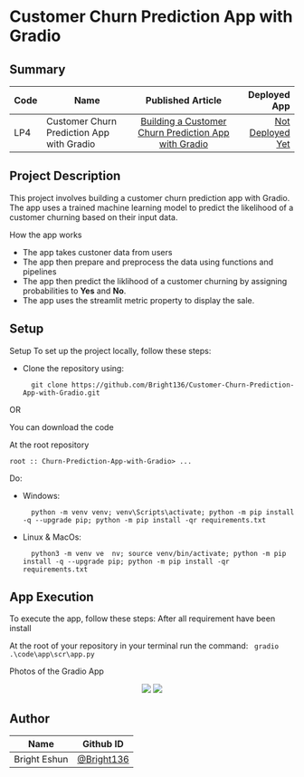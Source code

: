                                                                                                                                                                                                         
# Customer Churn Prediction App with Gradio

## Summary
| Code      | Name        | Published Article |  Deployed App |
|-----------|-------------|:-------------:|------:|
| LP4 | Customer Churn Prediction App with Gradio |  [Building a Customer Churn Prediction App with Gradio](https://brighteshun.medium.com/building-a-customer-churn-prediction-app-with-gradio-3b9384f8efcc) | [Not Deployed Yet](/) |

## Project Description
This project involves building a customer churn prediction app with Gradio. The app uses a trained machine learning model to predict the likelihood of a customer churning based on their input data.

How the app works
- The app takes custoner data from users
- The app then prepare and preprocess the data using functions and pipelines
- The app then predict the liklihood of a customer churning by assigning probabilities to **Yes** and **No**.
-  The app  uses the streamlit metric property to display the sale.
## Setup
Setup
To set up the project locally, follow these steps:

- Clone the repository using:
        
        git clone https://github.com/Bright136/Customer-Churn-Prediction-App-with-Gradio.git

OR

You can download the code 

At the root repository 

`root :: Churn-Prediction-App-with-Gradio> ...`

Do:
- Windows:

        python -m venv venv; venv\Scripts\activate; python -m pip install -q --upgrade pip; python -m pip install -qr requirements.txt  

- Linux & MacOs:

        python3 -m venv ve  nv; source venv/bin/activate; python -m pip install -q --upgrade pip; python -m pip install -qr requirements.txt


## App Execution
To execute the app, follow these steps:
After all requirement have been install

At the root of your repository in your terminal
run the command: ` gradio .\code\app\scr\app.py`


<span>Photos of the Gradio App</span>

<div align='center'> 
    <img src="https://drive.google.com/uc?export=view&id=1gZ9t4PPgNxv_Pnu4zloUIYpLsU2ys4tJ"/>
    <img src="https://drive.google.com/uc?export=view&id=1WZCsMMFQ-yt4vUU66aY-xDqUoIRyJPFa"/>


</div>

## Author
<div align='center'>
    <table>
        <thead>
            <tr>
                <th>Name</th>
                <th>Github ID</th>
            </tr>
        </thead>
        <tbody>
            <tr>
                <td>Bright Eshun</td>
                <td><a href="https://github.com/Bright136" target="_blank" rel="nofollow">@Bright136</a></td>
            </tr>
        </tbody>
    </table>
</div>

